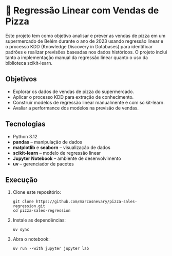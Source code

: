 # 🍕 Regressão Linear com Vendas de Pizza

Este projeto tem como objetivo analisar e prever as vendas de pizza em um supermercado de Belém durante o ano de 2023 usando regressão linear e o processo KDD (Knowledge Discovery in Databases) para identificar padrões e realizar previsões baseadas nos dados históricos. O projeto inclui tanto a implementação manual da regressão linear quanto o uso da biblioteca scikit-learn.

## Objetivos

- Explorar os dados de vendas de pizza do supermercado.
- Aplicar o processo KDD para extração de conhecimento.
- Construir modelos de regressão linear manualmente e com scikit-learn.
- Avaliar a performance dos modelos na previsão de vendas.

## Tecnologias

- Python 3.12
- **pandas** – manipulação de dados
- **matplotlib** e **seaborn** – visualização de dados
- **scikit-learn** – modelo de regressão linear
- **Jupyter Notebook** – ambiente de desenvolvimento
- **uv** – gerenciador de pacotes

## Execução

1. Clone este repositório:
    ```
    git clone https://github.com/marcosnevary/pizza-sales-regression.git
    cd pizza-sales-regression
    ```
2. Instale as dependências:
    ```
    uv sync
    ```
3. Abra o notebook:
    ```
    uv run --with jupyter jupyter lab
    ```